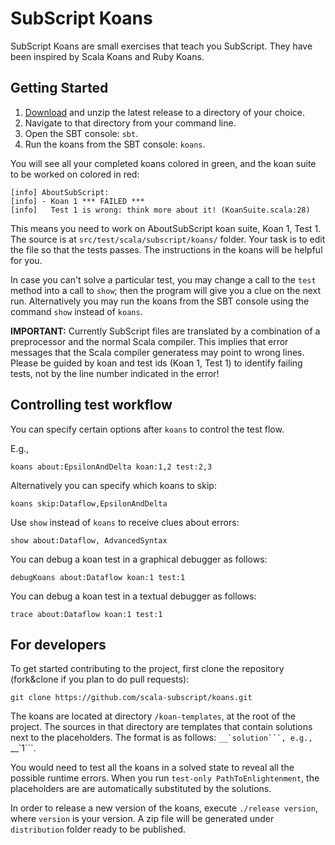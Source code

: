 # SubScript Koans
SubScript Koans are small exercises that teach you SubScript. They have been inspired by Scala Koans and Ruby Koans.

## Getting Started

1. [Download](https://github.com/scala-subscript/koans/releases/download/v1.0.0/subscript-koans-1.0.0.zip) and unzip the latest release to a directory of your choice.
2. Navigate to that directory from your command line.
3. Open the SBT console: `sbt`.
4. Run the koans from the SBT console: `koans`.

You will see all your completed koans colored in green, and the koan suite to be worked on colored in red:
```
[info] AboutSubScript:
[info] - Koan 1 *** FAILED ***
[info]   Test 1 is wrong: think more about it! (KoanSuite.scala:28)
```

This means you need to work on AboutSubScript koan suite, Koan 1, Test 1. 
The source is at `src/test/scala/subscript/koans/` folder.
Your task is to edit the file so that the tests passes.
The instructions in the koans will be helpful for you.

In case you can't solve a particular test, you may change a call to the `test` method into a call to `show`;
then the program will give you a clue on the next run. 
Alternatively you may run the koans from the SBT console using the command `show` instead of `koans`.

**IMPORTANT:** Currently SubScript files are translated by a combination of a preprocessor and the normal Scala compiler. This implies that error messages that the Scala compiler generatess may point to wrong lines. Please be guided by koan and test ids (Koan 1, Test 1) to identify failing tests, not by the line number indicated in the error!

## Controlling test workflow

You can specify certain options after `koans` to control the test flow.

E.g.,
```
koans about:EpsilonAndDelta koan:1,2 test:2,3
```
Alternatively you can specify which koans to skip:
```
koans skip:Dataflow,EpsilonAndDelta
```

Use `show` instead of `koans` to receive clues about errors:
```
show about:Dataflow, AdvancedSyntax
```
You can debug a koan test in a graphical debugger as follows:
```
debugKoans about:Dataflow koan:1 test:1
```

You can debug a koan test in a textual debugger as follows:
```
trace about:Dataflow koan:1 test:1
```

## For developers

To get started contributing to the project, first clone the repository (fork&clone if you plan to do pull requests):
```
git clone https://github.com/scala-subscript/koans.git
```

The koans are located at directory `/koan-templates`, at the root of the project.
The sources in that directory are templates that contain solutions next to the placeholders.
The format is as follows: ``__`solution```, e.g., ``__`1```.

You would need to test all the koans in a solved state to reveal all the possible runtime errors. 
When you run `test-only PathToEnlightenment`, the placeholders are are automatically substituted by the solutions.

In order to release a new version of the koans, execute `./release version`, where `version` is your version.
A zip file will be generated under `distribution` folder ready to be published.
